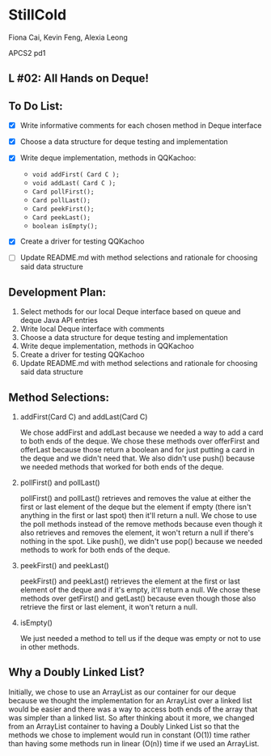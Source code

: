 # StillCold
Fiona Cai, Kevin Feng, Alexia Leong

APCS2 pd1
## L #02: All Hands on Deque!

## To Do List:
- [X] Write informative comments for each chosen method in Deque interface
- [X] Choose a data structure for deque testing and implementation
- [X] Write deque implementation, methods in QQKachoo:
     - ```void addFirst( Card C ); ```
     - ```void addLast( Card C ); ```
     - ```Card pollFirst(); ```
     - ```Card pollLast(); ```
     - ```Card peekFirst(); ```
     - ```Card peekLast(); ```
     - ```boolean isEmpty(); ```

- [X] Create a driver for testing QQKachoo
- [ ] Update README.md with method selections and rationale for choosing said data structure

## Development Plan:
1. Select methods for our local Deque interface based on queue and deque Java API entries
2. Write local Deque interface with comments
3. Choose a data structure for deque testing and implementation
4. Write deque implementation, methods in QQKachoo
5. Create a driver for testing QQKachoo
6. Update README.md with method selections and rationale for choosing said data structure

## Method Selections:
1. addFirst(Card C) and addLast(Card C)

      We chose addFirst and addLast because we needed a way to add a card to both ends of the deque. We chose these methods over offerFirst and offerLast because those return a boolean and for just putting a card in the deque and we didn't need that. We also didn't use push() because we needed methods that worked for both ends of the deque.  
         
2. pollFirst() and pollLast()

      pollFirst() and pollLast() retrieves and removes the value at either the first or last element of the deque but the element if empty (there isn't anything in the first or last spot) then it'll return a null. We chose to use the poll methods instead of the remove methods because even though it also retrieves and removes the element, it won't return a null if there's nothing in the spot. Like push(), we didn't use pop() because we needed methods to work for both ends of the deque.
      
3. peekFirst() and peekLast()

      peekFirst() and peekLast() retrieves the element at the first or last element of the deque and if it's empty, it'll return a null. We chose these methods over getFirst() and getLast() because even though those also retrieve the first or last element, it won't return a null.
      
4. isEmpty()

      We just needed a method to tell us if the deque was empty or not to use in other methods.

## Why a Doubly Linked List?

   Initially, we chose to use an ArrayList as our container for our deque because we thought the implementation for an ArrayList over a linked list would be easier and there was a way to access both ends of the array that was simpler than a linked list. So after thinking about it more, we changed from an ArrayList container to having a Doubly Linked List so that the methods we chose to implement would run in constant (O(1)) time rather than having some methods run in linear (O(n)) time if we used an ArrayList.

